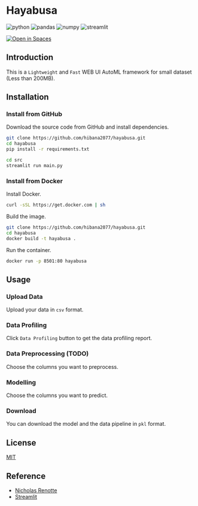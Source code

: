 <!--
 * @Author: hibana2077 hibana2077@gmail.com
 * @Date: 2023-10-14 12:20:00
 * @LastEditors: hibana2077 hibana2077@gmail.com
 * @LastEditTime: 2024-01-04 01:11:28
 * @FilePath: \haya\README.md
 * @Description: 这是默认设置,请设置`customMade`, 打开koroFileHeader查看配置 进行设置: https://github.com/OBKoro1/koro1FileHeader/wiki/%E9%85%8D%E7%BD%AE
-->
# Hayabusa

![python](https://img.shields.io/badge/python-3.10.0-blue?logo=python)
![pandas](https://img.shields.io/badge/pandas-1.3.3-blue?logo=pandas)
![numpy](https://img.shields.io/badge/numpy-1.21.2-blue?logo=numpy)
![streamlit](https://img.shields.io/badge/streamlit-1.25.0-blue?logo=streamlit)

[![Open in Spaces](https://huggingface.co/datasets/huggingface/badges/resolve/main/open-in-hf-spaces-sm.svg)](https://huggingface.co/spaces/hibana2077/AutoML)

## Introduction

This is a `Lightweight` and `Fast` WEB UI AutoML framework for small dataset (Less than 200MB).

## Installation

### Install from GitHub

Download the source code from GitHub and install dependencies.

```bash
git clone https://github.com/hibana2077/hayabusa.git
cd hayabusa
pip install -r requirements.txt
```

```bash
cd src
streamlit run main.py
```

### Install from Docker

Install Docker.

```bash
curl -sSL https://get.docker.com | sh
```

Build the image.

```bash
git clone https://github.com/hibana2077/hayabusa.git
cd hayabusa
docker build -t hayabusa .
```

Run the container.

```bash
docker run -p 8501:80 hayabusa
```

## Usage

### Upload Data

Upload your data in `csv` format.

### Data Profiling

Click `Data Profiling` button to get the data profiling report.

### Data Preprocessing (TODO)

Choose the columns you want to preprocess.

### Modelling

Choose the columns you want to predict.

### Download

You can download the model and the data pipeline in `pkl` format.

## License

[MIT](./LICENSE)

## Reference

- [Nicholas Renotte](https://youtu.be/xTKoyfCQiiU?si=VOuwpjufxmsEVMhD)
- [Streamlit](https://docs.streamlit.io/en/stable/)